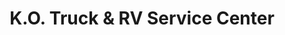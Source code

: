 ---
title: "K.O. Truck & RV Service Center"
url: /rockford/k-o-truck-und-rv-service-center/
shop: Autowerkstatt
---